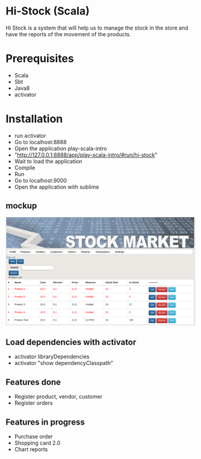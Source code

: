 # Hi-Stock (Scala)

Hi Stock is a system that will help us to manage the stock in the store and have the reports of the movement of the products.


# Prerequisites
* Scala
* Sbt
* Java8
* activator

# Installation
* run activator
* Go to localhost:8888
* Open the application play-scala-intro
* "http://127.0.0.1:8888/app/play-scala-intro/#run/hi-stock"
* Wait to load the application
* Compile
* Run
* Go to localhost:9000
* Open the application with sublime

## mockup
![Inventory](https://github.com/kapit4n/hi-stock/raw/master/mockups/Inventory_page.png)


## Load dependencies with activator
* activator libraryDependencies
* activator "show dependencyClasspath"

## Features done
* Register product, vendor, customer
* Register orders

## Features in progress
* Purchase order
* Shopping card 2.0
* Chart reports
